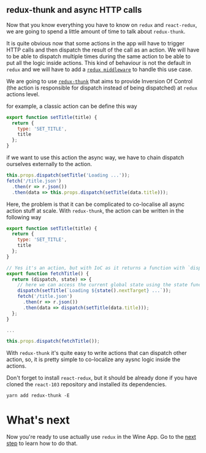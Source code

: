 ## redux-thunk and async HTTP calls

Now that you know everything you have to know on `redux` and `react-redux`, we are going to spend a little amount of time to talk about `redux-thunk`.

It is quite obvious now that some actions in the app will have to trigger HTTP calls and then dispatch the result of the call as an action. We will have to be able to dispatch multiple times during the same action to be able to put all the logic inside actions. This kind of behaviour is not the default in `redux` and we will have to add a [`redux middleware`](http://redux.js.org/docs/advanced/Middleware.html) to handle this use case.

We are going to use [`redux-thunk`](https://github.com/gaearon/redux-thunk) that aims to provide Inversion Of Control (the action is responsible for dispatch instead of being dispatched) at `redux` actions level.

for example, a classic action can be define this way

```javascript
export function setTitle(title) {
  return {
    type: 'SET_TITLE',
    title
  };
}
```

if we want to use this action the async way, we have to chain dispatch ourselves externally to the action.

```javascript
this.props.dispatch(setTitle('Loading ...'));
fetch('/title.json')
  .then(r => r.json())
  .then(data => this.props.dispatch(setTitle(data.title)));
```

Here, the problem is that it can be complicated to co-localise all async action stuff at scale. With `redux-thunk`, the action can be written in the following way

```javascript
export function setTitle(title) {
  return {
    type: 'SET_TITLE',
    title
  };
}

// Yes it's an action, but with IoC as it returns a function with `dispatch` as first parameter
export function fetchTitle() {
  return (dispatch, state) => {
    // here we can access the current global state using the state function
    dispatch(setTitle(`Loading ${state().nextTarget} ...`));
    fetch('/title.json')
      .then(r => r.json())
      .then(data => dispatch(setTitle(data.title)));
  };
}

...

this.props.dispatch(fetchTitle());
```

With `redux-thunk` it's quite easy to write actions that can dispatch other action, so, it is pretty simple to co-localize any aysnc logic inside the actions.

Don't forget to install `react-redux`, but it should be already done if you have cloned the `react-103` repository and installed its dependencies.

```
yarn add redux-thunk -E
```

# What's next

Now you're ready to use actually use `redux` in the Wine App. Go to the [next step](./3-include-redux.md) to learn how to do that.
